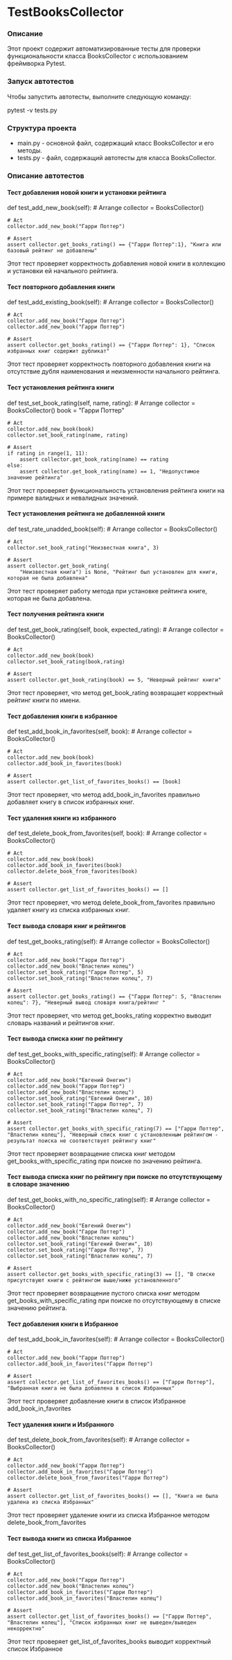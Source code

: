 # TestBooksCollector
### Описание

Этот проект содержит автоматизированные тесты для проверки функциональности класса BooksCollector с использованием фреймворка Pytest.

### Запуск автотестов

Чтобы запустить автотесты, выполните следующую команду:

pytest -v tests.py


### Структура проекта

- main.py - основной файл, содержащий класс BooksCollector и его методы.
- tests.py - файл, содержащий автотесты для класса BooksCollector.

### Описание автотестов

#### Тест добавления новой книги и установки рейтинга

def test_add_new_book(self):
    # Arrange
    collector = BooksCollector()

    # Act
    collector.add_new_book("Гарри Поттер")

    # Assert
    assert collector.get_books_rating() == {"Гарри Поттер":1}, "Книга или базовый рейтинг не добавлены"


Этот тест проверяет корректность добавления новой книги в коллекцию и установки ей начального рейтинга.

#### Тест повторного добавления книги

def test_add_existing_book(self):
    # Arrange
    collector = BooksCollector()

    # Act
    collector.add_new_book("Гарри Поттер")
    collector.add_new_book("Гарри Поттер")

    # Assert
    assert collector.get_books_rating() == {"Гарри Поттер": 1}, "Список избранных книг содержит дубликат"

Этот тест проверяет корректность повторного добавления книги на отсутствие дубля наименования и неизменности начального рейтинга.

#### Тест установления рейтинга книги

def test_set_book_rating(self, name, rating):
    # Arrange
    collector = BooksCollector()
    book = "Гарри Поттер"

    # Act
    collector.add_new_book(book)
    collector.set_book_rating(name, rating)

    # Assert
    if rating in range(1, 11):
        assert collector.get_book_rating(name) == rating
    else:
        assert collector.get_book_rating(name) == 1, "Недопустимое значение рейтинга"

Этот тест проверяет функциональность установления рейтинга книги на примере валидных и невалидных значений.

#### Тест установления рейтинга не добавленной книги

def test_rate_unadded_book(self):
    # Arrange
    collector = BooksCollector()

    # Act
    collector.set_book_rating("Неизвестная книга", 3)

    # Assert
    assert collector.get_book_rating(
        "Неизвестная книга") is None, "Рейтинг был установлен для книги, которая не была добавлена"

Этот тест проверяет работу метода при установке рейтинга книге, которая не была добавлена.



#### Тест получения рейтинга книги

def test_get_book_rating(self, book, expected_rating):
    # Arrange
    collector = BooksCollector()

    # Act
    collector.add_new_book(book)
    collector.set_book_rating(book,rating)

    # Assert
    assert collector.get_book_rating(book) == 5, "Неверный рейтинг книги"


Этот тест проверяет, что метод get_book_rating возвращает корректный рейтинг книги по имени.

#### Тест добавления книги в избранное

def test_add_book_in_favorites(self, book):
    # Arrange
    collector = BooksCollector()

    # Act
    collector.add_new_book(book)
    collector.add_book_in_favorites(book)

    # Assert
    assert collector.get_list_of_favorites_books() == [book]


Этот тест проверяет, что метод add_book_in_favorites правильно добавляет книгу в список избранных книг.

#### Тест удаления книги из избранного

def test_delete_book_from_favorites(self, book):
    # Arrange
    collector = BooksCollector()

    # Act
    collector.add_new_book(book)
    collector.add_book_in_favorites(book)
    collector.delete_book_from_favorites(book)

    # Assert
    assert collector.get_list_of_favorites_books() == []


Этот тест проверяет, что метод delete_book_from_favorites правильно удаляет книгу из списка избранных книг.

#### Тест вывода словаря книг и рейтингов

def test_get_books_rating(self):
    # Arrange
    collector = BooksCollector()

    # Act
    collector.add_new_book("Гарри Поттер")
    collector.add_new_book("Властелин колец")
    collector.set_book_rating("Гарри Поттер", 5)
    collector.set_book_rating("Властелин колец", 7)

    # Assert
    assert collector.get_books_rating() == {"Гарри Поттер": 5, "Властелин колец": 7}, "Неверный вывод словаря книга/рейтинг "

Этот тест проверяет, что метод get_books_rating корректно выводит словарь названий и рейтингов книг.

#### Тест вывода списка книг по рейтингу

def test_get_books_with_specific_rating(self):
    # Arrange
    collector = BooksCollector()

    # Act
    collector.add_new_book("Евгений Онегин")
    collector.add_new_book("Гарри Поттер")
    collector.add_new_book("Властелин колец")
    collector.set_book_rating("Евгений Онегин", 10)
    collector.set_book_rating("Гарри Поттер", 7)
    collector.set_book_rating("Властелин колец", 7)

    # Assert
    assert collector.get_books_with_specific_rating(7) == ["Гарри Поттер", "Властелин колец"], "Неверный списк книг с установленным рейтингом - результат поиска не соответствует рейтингу книг"

Этот тест проверяет возвращение списка книг методом get_books_with_specific_rating при поиске по значению рейтинга.

#### Тест вывода списка книг по рейтингу при поиске по отсутствующему в словаре значению

def test_get_books_with_no_specific_rating(self):
    # Arrange
    collector = BooksCollector()

    # Act
    collector.add_new_book("Евгений Онегин")
    collector.add_new_book("Гарри Поттер")
    collector.add_new_book("Властелин колец")
    collector.set_book_rating("Евгений Онегин", 10)
    collector.set_book_rating("Гарри Поттер", 7)
    collector.set_book_rating("Властелин колец", 7)

    # Assert
    assert collector.get_books_with_specific_rating(3) == [], "В списке присутствуют книги с рейтингом выше/ниже установленного"

Этот тест проверяет возвращение пустого списка книг методом get_books_with_specific_rating при поиске по отсутствующему в списке значению рейтинга.

#### Тест добавления книги в Избранное
def test_add_book_in_favorites(self):
    # Arrange
    collector = BooksCollector()

    # Act
    collector.add_new_book("Гарри Поттер")
    collector.add_book_in_favorites("Гарри Поттер")

    # Assert
    assert collector.get_list_of_favorites_books() == ["Гарри Поттер"], "Выбранная книга не была добавлена в список Избранных"

Этот тест проверяет добавление книги в список Избранное add_book_in_favorites

#### Тест удаления книги и Избранного
def test_delete_book_from_favorites(self):
    # Arrange
    collector = BooksCollector()

    # Act
    collector.add_new_book("Гарри Поттер")
    collector.add_book_in_favorites("Гарри Поттер")
    collector.delete_book_from_favorites("Гарри Поттер")
 
    # Assert
    assert collector.get_list_of_favorites_books() == [], "Книга не была удалена из списка Избранных"

Этот тест проверяет удаление книги из списка Избранное методом delete_book_from_favorites

#### Тест вывода книги из списка Избранное
def test_get_list_of_favorites_books(self):
    # Arrange
    collector = BooksCollector()

    # Act
    collector.add_new_book("Гарри Поттер")
    collector.add_new_book("Властелин колец")
    collector.add_book_in_favorites("Гарри Поттер")
    collector.add_book_in_favorites("Властелин колец")

    # Assert
    assert collector.get_list_of_favorites_books() == ["Гарри Поттер", "Властелин колец"], "Список избранных книг не выведен/выведен некорректно"

Этот тест проверяет get_list_of_favorites_books выводит корректный список Избранное